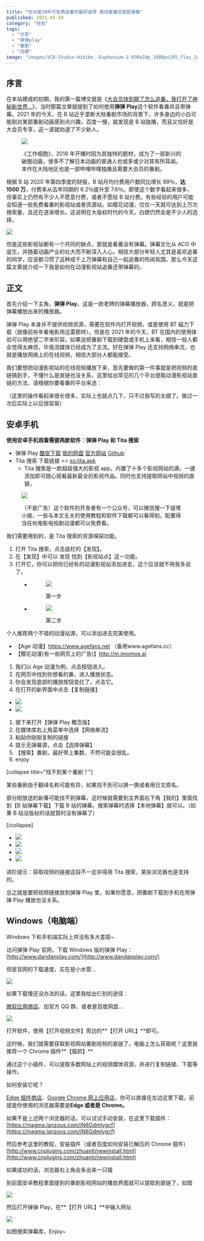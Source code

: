 ```yaml
---
title: "也许是20年代免费追番的最好选择 离线看番还能配弹幕"
published: 2021-01-10
category: "经验"
tags:
  - "分享"
  - "弹弹play"
  - "番剧"
  - "白嫖"
image: "images/VCB-Studio-Hibike_-Euphonium-2-03Ma10p_1080px265_flac_2aac.mkv_20201226_222450.030.png"
---
```


## 序言

在本站建成的初期，我的第一篇博文就是《[大会员快到期了怎么追番，我打开了神秘新世界…](https://magma.ink/33-2/)》，当时那篇文章就提到了如何使用**弹弹 Play**这个软件看番并且带弹幕。2021 年的今天，在 B 站近乎垄断大陆番剧市场的背景下，许多身边的小白可能刚对某部番剧动画感到点兴趣，百度一搜，就发现是 B 站独播，而且又恰好是大会员专享，这一波就劝退了不少新人。

<figure>

![](images/1610284631867.png)

<figcaption>

《工作细胞》，2018 年开播时因为其独特的题材，成为了一部新兴的破圈动画，很多不了解日本动画的普通人也或多或少对其有所耳闻。本作在大陆地区也是一部哔哩哔哩独播且需要大会员的番剧。

</figcaption>

</figure>

根据 B 站 2020 年第四季度的财报，B 站月均付费用户数同比增长 89％，**达 1500 万**，付费率从去年同期的 6.2％提升至 7.6％。即使这个数字看起来很多，但事实上仍然有不少人不愿意付费，或者不愿给 B 站付费。有些经验的用户可能会知道一些免费看番的影视站或者资源站，如樱花动漫，仅仅一天就可达到上万次搜索量，且还在逐渐增长。这说明在大版权时代的今天，白嫖仍然会是不少人的选择。

![](images/1610284668201.png)

但是这些影视站都有一个共同的缺点，那就是看番没有弹幕。弹幕文化从 ACG 中诞生，并随着动画产业的壮大而不断深入人心。相信大部分年轻人尤其是喜欢追番的同学，应该都习惯了这种成千上万弹幕和自己一起追番的热闹氛围。那么今天这篇文章就介绍一下我是如何在动漫影视站追番还带弹幕的。

## 正文

首先介绍一下主角，**弹弹 Play**。这是一款老牌的弹幕播放器，顾名思义，就是把弹幕播放出来的播放器。

弹弹 Play 本身并不提供视频资源，需要在软件内打开视频，或是使用 BT 磁力下载（就像前些年看电影用迅雷那样）。但是在 2021 年的今天，BT 在国内的使用体验可以用绝望二字来形容。如果说把番剧下载到硬盘或手机上来看，相信一般人都会觉得太麻烦，毕竟流媒体已经成为了主流。好在弹弹 Play 还支持网络串流，也就是播放网络上的在线视频，相信大部分人都能接受。

我们要想把动漫影视站的在线视频播放下来，首先要做的第一件事就是把视频的直链搞到手，不懂什么是直链也没关系，这里给出常见的几个平台提取动漫影视站直链的方法，请根据你要看番的平台来选：

（这里的操作看起来很长很多，实际上也就点几下，只不过我写的太细了。做过一次后实际上以后很容易）

## 安卓手机

**使用安卓手机观看需要两款软件：弹弹 Play 和 Tita 搜索**

- 弹弹 Play [酷安下载](https://www.coolapk.com/apk/com.xyoye.dandanplay) [我的网盘](https://tbs.magma.ink/file/5f55c1b4a8483e2d673a0193/9ddd7838b38b852e103e3d2db81def69/com.xyoye.dandanplay.apk) [官方网站](http://www.dandanplay.com/) [Github](https://github.com/xyoye/DanDanPlayForAndroid/releases/tag/release-v3.5.5)
- Tita 搜索 下载链接 >> [so.tita.apk](http://tbs.magma.ink/file/5f55c1b4a8483e2d673a0193/218c73f586aaaa11812271e27878ca4e/so.tita.apk)
  - Tita 搜索是一款超级强大的影视 app。内置了十多个影视网站的源。一键添加即可随心观看最新最全的影视作品。同时也支持提取网站中视频的直链，

<figure>

![](images/IMG_20210110_220800.jpg)

<figcaption>

（不是广告）这个软件的开发者有一个公众号，可以微信搜一下缇塔小报，一些与本文无关的使用教程和软件下载都可以看得到。配置得当任何电影电视剧动漫都可以免费看。

</figcaption>

</figure>

我们需要用到的，是 Tita 搜索的资源嗅探功能。

1. 打开 Tita 搜索，点击底栏的【发现】。
2. 在【发现】中可以 发现 找到【影视站点】这一功能。
3. 打开它，你可以把你已经有的动漫影视站添加进去，这个应该就不用我多说了。

<figure>

- <figure>
    
    ![](images/IMG_20210110_220600.jpg)
    
    <figcaption>
    
    第一步
    
    </figcaption>
    
    </figure>

- <figure>
    
    ![](images/1610289375519.png)
    
    <figcaption>
    
    第二步
    
    </figcaption>
    
    </figure>

</figure>

个人推荐两个不错的动漫站源，可以添加进去完美使用。

- 【Age 动漫】https://www.agefans.net （备用www.agefans.cc）
- 【樱花动漫(有一些网页上的广告)】http://m.imomoe.ai

1. 我们以 Age 动漫为例，点击按钮进入。
2. 在网页中找到你想看的番，进入播放状态。
3. 你会发现底部的播放按钮变红了，点击它。
4. 在打开的新界面中点击【复制链接】

- ![](images/0D9AC0F426C6C8617F7DF84600AEAE81.jpg)
- ![](images/2B776299D5F05E8C229733B35C9AD9CF-1.jpg)

1. 接下来打开【弹弹 Play 概念版】
2. 在媒体库右上角菜单中选择【网络串流】
3. 粘贴你刚刚复制的链接
4. 提示无弹幕源，点击【选择弹幕】
5. 【搜索】番剧，最好带上集数，不然可能会很乱。
6. enjoy

\[collapse title="找不到某个番剧？"\]

某些番剧由于翻译名称可能有异，如果找不到可以换一换或者用日文原名。

部分刚放送的新番可能找不到弹幕，这时候就需要到主界面右下角【我的】里面找到【B 站弹幕下载】下载 B 站的弹幕。搜索弹幕时选择【本地弹幕】就可以。（如果 B 站没版权的话就暂时没有弹幕了）

\[/collapse\]

- ![](images/401488BF1281E275F2D7C1D9A01AAEF3.jpg)
- ![](images/2A5D55D63DF9F0D05DD19D66ED5C1D1D.jpg)
- ![](images/IMG_20210110_235008.jpg)
- ![](images/Screenshot_2021-01-11-00-00-22-979_com.xyoye_.dand_.png)

进阶提示：获取视频的链接这段不一定非得用 Tita 搜索，某些浏览器也是支持的。

总之就是要把视频链接放到弹弹 Play 里。如果你愿意，把番剧下载到手机在用弹弹 Play 播放也没关系。

## Windows（电脑端）

Windows 下和手机端实际上并没有多大差距~

访问弹弹 Play 官网，下载 Windows 版的弹弹 Play：[http://www.dandanplay.com/](http://www.dandanplay.com/)

但是官网的下载速度，实在是小水管...

![](images/QQ截图20210306233856.png)

如果下载慢还没办法的话，这里我给出仨别的途径：

[微软应用商店](https://www.microsoft.com/en-us/p/%e5%bc%b9%e5%bc%b9play/9nwpvd7t1hpw#activetab=pivot:overviewtab)、加官方 QQ 群、或者是百度网盘...

![](images/QQ截图20210306234221.png)

打开软件，使用【打开视频文件】旁边的**【打开 URL】**即可。

这时候，我们就需要获取影视网站番剧视频的直链了，电脑上怎么获取呢？这里我推荐一个 Chrome 插件**【猫抓】**

通过这个小插件，可以提取多数网站上的视频媒体资源，并进行复制链接、下载等操作。

如何安装它呢？

[Edge 插件商店](https://microsoftedge.microsoft.com/addons/detail/%E7%8C%AB%E6%8A%93/dbopnkgegdeahajfhboecpphnnoeaech?hl=zh-CN)、[Google Chrome 网上应用店](https://chrome.google.com/webstore/detail/%E7%8C%AB%E6%8A%93/jfedfbgedapdagkghmgibemcoggfppbb)，你可以直接在左边这里下载，前提是你使用的浏览器需要是**Edge 或者是 Chrome。**

如果不是上述两个浏览器的话，可以试试手动安装，在这里下载插件：[https://magma.lanzous.com/iN6Gdmlygcf](https://magma.lanzous.com/iN6Gdmlygcf)

然后参考这里的教程，安装插件（或者百度如何安装已解压的 Chrome 插件）[http://www.cnplugins.com/zhuanti/newinstall.html](http://www.cnplugins.com/zhuanti/newinstall.html)

如果成功的话，浏览器右上角会多出来一只猫

到前面安卓教程里面提到的番剧影视网站的播放界面就可以提取到直链了，如图

![](images/QQ截图20210307000154.jpg)

然后打开弹弹 Play，在**【打开 URL】**中输入网址

![](images/QQ截图20210306235953.jpg)

如图搜索弹幕库，Enjoy~

